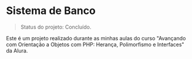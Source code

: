 # Sistema de Banco

> Status do projeto: Concluído.

Este é um projeto realizado durante as minhas aulas do curso "Avançando com Orientação a Objetos com PHP: Herança, Polimorfismo e Interfaces" da Alura.

